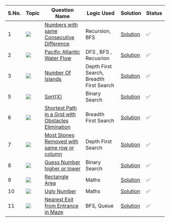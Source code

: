 S.No. | Topic | Question Name | Logic Used | Solution | Status |
------|---------------|------------|-------|------|------|
1 | ![](https://img.shields.io/badge/Algos-f0772b?style=for-the-badge&logo=array&logoColor=black) | [Numbers with same Consecutive Difference](https://leetcode.com/problems/numbers-with-same-consecutive-differences/) | Recursion, BFS | [Solution](https://github.com/himanshugupta09/LEETCODE_SOLUTIONS/blob/main/Searching_Algorithms/Numbers%20With%20Same%20Consecutive%20Difference.cpp) | ✅ |
2 | ![](https://img.shields.io/badge/Searchalgo-f0772b?style=for-the-badge&logo=array&logoColor=black) | [Pacific Atlantic Water Flow](https://leetcode.com/problems/pacific-atlantic-water-flow/) | DFS , BFS , Recusrion | [Solution](https://github.com/himanshugupta09/LEETCODE_SOLUTIONS/blob/main/Searching_Algorithms/Pacific%20Atlantic%20Water%20Flow.py) | ✅ |
3 | ![](https://img.shields.io/badge/Searching-f0772b?style=for-the-badge&logo=array&logoColor=black) | [Number Of Islands](https://leetcode.com/problems/number-of-islands/) | Depth First Search, Breadth First Search | [Solution](https://github.com/himanshugupta09/LEETCODE_SOLUTIONS/blob/main/Searching_Algorithms/Number%20of%20Islands.cpp) | ✅ |
5 | ![](https://img.shields.io/badge/Searchalgo-f0772b?style=for-the-badge&logo=array&logoColor=black) | [Sqrt(X)](https://leetcode.com/problems/sqrtx/) | Binary Search | [Solution](https://github.com/himanshugupta09/LEETCODE_SOLUTIONS/blob/main/Searching_Algorithms/sqrtx.cpp) | ✅ |
6 | ![](https://img.shields.io/badge/Graph-f0772b?style=for-the-badge&logo=array&logoColor=black) | [Shortest Path in a Grid with Obstacles Elimination](https://leetcode.com/problems/shortest-path-in-a-grid-with-obstacles-elimination/) | Breadth First Search | [Solution](https://github.com/himanshugupta09/LEETCODE_SOLUTIONS/blob/main/Searching_Algorithms/shortest-path-in-a-grid-with-obstacles-elimination.cpp) | ✅ |
7 | ![](https://img.shields.io/badge/Graph-f0772b?style=for-the-badge&logo=array&logoColor=black) | [Most Stones Removed with same row or column](https://leetcode.com/problems/most-stones-removed-with-same-row-or-column/description/) | Depth First Search | [Solution](https://github.com/himanshugupta09/LEETCODE_SOLUTIONS/blob/main/Searching_Algorithms/most-stones-removed-with-same-row-or-column.cpp) | ✅ |
8 | ![](https://img.shields.io/badge/Binary-Search-f0772b?style=for-the-badge&logo=array&logoColor=black) | [Guess Number higher or lower](https://leetcode.com/problems/guess-number-higher-or-lower/description/) | Binary Search | [Solution](https://github.com/himanshugupta09/LEETCODE_SOLUTIONS/blob/main/Searching_Algorithms/guess-number-higher-or-lower.cpp) | ✅ |
9 | ![](https://img.shields.io/badge/Maths-f0772b?style=for-the-badge&logo=array&logoColor=black) | [Rectangle Area](https://leetcode.com/problems/rectangle-area/description/) | Maths | [Solution](https://github.com/himanshugupta09/LEETCODE_SOLUTIONS/blob/main/Searching_Algorithms/rectangle-area.cpp) | ✅ |
10 | ![](https://img.shields.io/badge/Maths-f0772b?style=for-the-badge&logo=array&logoColor=black) | [Ugly Number](https://leetcode.com/problems/ugly-number/description/) | Maths | [Solution](https://github.com/himanshugupta09/LEETCODE_SOLUTIONS/blob/main/Searching_Algorithms/ugly-number.cpp) | ✅ |
11 | ![](https://img.shields.io/badge/BFS-f0772b?style=for-the-badge&logo=array&logoColor=black) | [Nearest Exit from Entrance in Maze](https://leetcode.com/problems/nearest-exit-from-entrance-in-maze/description/) | BFS, Queue | [Solution](https://github.com/himanshugupta09/LEETCODE_SOLUTIONS/blob/main/Searching_Algorithms/nearest-exit-from-entrance-in-maze.cpp) | ✅ |







